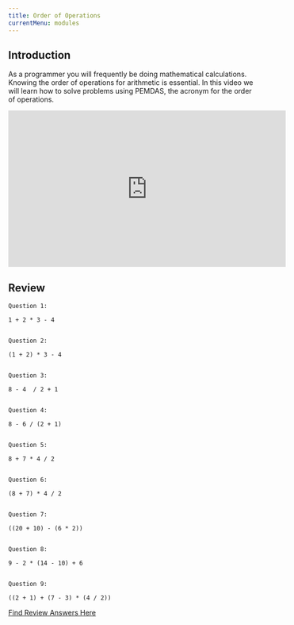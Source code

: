 ```yaml
---
title: Order of Operations
currentMenu: modules
---
```


## Introduction  

As a programmer you will frequently be doing mathematical calculations. Knowing the order of operations for arithmetic is essential. In this video we will learn how to solve problems using PEMDAS, the acronym for the order of operations.

<div class="youtube-wrapper"><iframe width="560" height="315" src="https://www.youtube.com/embed/ClYdw4d4OmA?list=PL238F98B2C6422A95" frameborder="0" allowfullscreen></iframe></div>

## Review  

```nohighlight
Question 1:

1 + 2 * 3 - 4 


Question 2:

(1 + 2) * 3 - 4

 
Question 3:

8 - 4  / 2 + 1


Question 4:

8 - 6 / (2 + 1)


Question 5:

8 + 7 * 4 / 2


Question 6:

(8 + 7) * 4 / 2
 

Question 7:  

((20 + 10) - (6 * 2))

 
Question 8:

9 - 2 * (14 - 10) + 6


Question 9:

((2 + 1) + (7 - 3) * (4 / 2))
```
[Find Review Answers Here](../../ANSWERS.md)